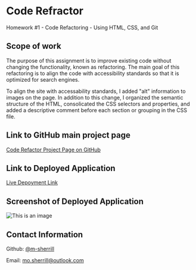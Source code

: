 # Code Refractor

Homework #1 - Code Refactoring - Using HTML, CSS, and Git

## Scope of work

The purpose of this assignment is to improve existing code without changing the functionality, known as refactoring. The main goal of this refactoring is to align the code with accessibility standards so that it is optimized for search engines. 

To align the site with accessability standards, I added "alt" information to images on the page. In addition to this change, I organized the semantic structure of the HTML, consolicated the CSS selectors and properties, and added a descriptive comment before each section or grouping in the CSS file.

## Link to GitHub main project page

[Code Refactor Project Page on GitHub](https://github.com/m-sherrill)

## Link to Deployed Application

[Live Depoyment Link](https://github.com/m-sherrill)

## Screenshot of Deployed Application 

![This is an image](https://myoctocat.com/assets/images/base-octocat.svg)

## Contact Information

Github: [@m-sherrill](https://github.com/m-sherrill)

Email: mo.sherrill@outlook.com